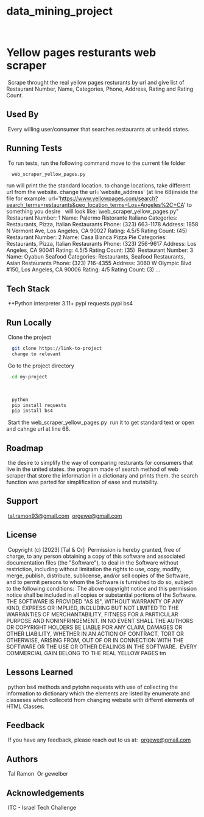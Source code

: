 # data_mining_project
​
# Yellow pages resturants web scraper
​
Scrape throught the real yellow pages resturants by url and give list of Restaurant Number, Name, Categories, Phone, Address, Rating and Rating Count. 
​
​
## Used By
​
Every willing user/consumer that searches restaurants at unitedd states.
​
​
## Running Tests
​
To run tests, run the following command
move to the current file folder
```bash
  web_scraper_yellow_pages.py
```
run will print the the standard location.
to change locations, take different url from the website.
change the  url='website_address' (at line 68)inside the file
for example: 
url='https://www.yellowpages.com/search?search_terms=restaurants&geo_location_terms=Los+Angeles%2C+CA'
to something you desire
​
​
will look like:
\web_scraper_yellow_pages.py" 
Restaurant Number: 1
Name: Palermo Ristorante Italiano
Categories: Restaurants, Pizza, Italian Restaurants
Phone: (323) 663-1178
Address: 1858 N Vermont Ave, Los Angeles, CA 90027
Rating: 4.5/5
Rating Count: (45)
​
Restaurant Number: 2
Name: Casa Bianca Pizza Pie
Categories: Restaurants, Pizza, Italian Restaurants
Phone: (323) 256-9617
Address: Los Angeles, CA 90041
Rating: 4.5/5
Rating Count: (35)
​
Restaurant Number: 3
Name: Oyabun Seafood
Categories: Restaurants, Seafood Restaurants, Asian Restaurants
Phone: (323) 716-4355
Address: 3060 W Olympic Blvd #150, Los Angeles, CA 90006
Rating: 4/5
Rating Count: (3)
...
​
## Tech Stack
​
**Python interpreter 3.11+
pypi requests
pypi bs4
​
## Run Locally
​
Clone the project
​
```bash
  git clone https://link-to-project
  change to relevant
```
​
Go to the project directory
​
```bash
  cd my-project
```
​
```bash
  python
  pip install requests
  pip install bs4
```
​
Start the web_scraper_yellow_pages.py
​
run it to get standard text or open and cahnge url at line 68.
​
​
## Roadmap
​
the desire to simplify the way of comparing resturants for consumers that live in the united states.
the program made of search method of web scraper that store the information in a dictionary and prints them.
the search function was parted for simplification of ease and mutability.
​
​
## Support
​
tal.ramon93@gmail.com
​
orgewe@gmail.com
​
​
## License
​
Copyright (c) [2023] [Tal & Or]
​
Permission is hereby granted, free of charge, to any person obtaining a copy
of this software and associated documentation files (the "Software"), to deal
in the Software without restriction, including without limitation the rights
to use, copy, modify, merge, publish, distribute, sublicense, and/or sell
copies of the Software, and to permit persons to whom the Software is
furnished to do so, subject to the following conditions:
​
The above copyright notice and this permission notice shall be included in all
copies or substantial portions of the Software.
​
THE SOFTWARE IS PROVIDED "AS IS", WITHOUT WARRANTY OF ANY KIND, EXPRESS OR
IMPLIED, INCLUDING BUT NOT LIMITED TO THE WARRANTIES OF MERCHANTABILITY,
FITNESS FOR A PARTICULAR PURPOSE AND NONINFRINGEMENT. IN NO EVENT SHALL THE
AUTHORS OR COPYRIGHT HOLDERS BE LIABLE FOR ANY CLAIM, DAMAGES OR OTHER
LIABILITY, WHETHER IN AN ACTION OF CONTRACT, TORT OR OTHERWISE, ARISING FROM,
OUT OF OR IN CONNECTION WITH THE SOFTWARE OR THE USE OR OTHER DEALINGS IN THE
SOFTWARE.
​
EVERY COMMERCIAL GAIN BELONG TO THE REAL YELLOW PAGES tm
​
## Lessons Learned
​
python bs4 methods and pytohn requests with use of collecting the information to dictionary which the elements are listed by enumerate and classeses which collecetd from changing website with differnt elements of HTML Classes.
​
​
## Feedback
​
If you have any feedback, please reach out to us at:
​
orgewe@gmail.com
​
​
## Authors
​
Tal Ramon
​
Or gewelber
​
​
## Acknowledgements
​
ITC - Israel Tech Challenge

